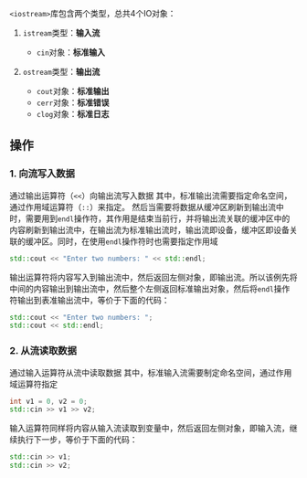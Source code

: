 `<iostream>`库包含两个类型，总共4个IO对象：
1. `istream`类型：**输入流**
    - `cin`对象：**标准输入**

2. `ostream`类型：**输出流**
    - `cout`对象：**标准输出**
    - `cerr`对象：**标准错误**
    - `clog`对象：**标准日志**

## 操作
### 1. 向流写入数据
通过输出运算符（`<<`）向输出流写入数据
其中，标准输出流需要指定命名空间，通过作用域运算符（`::`）来指定。
然后当需要将数据从缓冲区刷新到输出流中时，需要用到`endl`操作符，其作用是结束当前行，并将输出流关联的缓冲区中的内容刷新到输出流中，在输出流为标准输出流时，输出流即设备，缓冲区即设备关联的缓冲区。同时，在使用`endl`操作符时也需要指定作用域
```c++
std::cout << "Enter two numbers: " << std::endl;
```
输出运算符将内容写入到输出流中，然后返回左侧对象，即输出流。所以该例先将中间的内容输出到输出流中，然后整个左侧返回标准输出对象，然后将`endl`操作符输出到表准输出流中，等价于下面的代码：
```c++
std::cout << "Enter two numbers: ";
std::cout << std::endl;
```

### 2. 从流读取数据
通过输入运算符从流中读取数据
其中，标准输入流需要制定命名空间，通过作用域运算符指定
```c++
int v1 = 0, v2 = 0;
std::cin >> v1 >> v2;
```
输入运算符同样将内容从输入流读取到变量中，然后返回左侧对象，即输入流，继续执行下一步，等价于下面的代码：
```c++
std::cin >> v1;
std::cin >> v2;
```